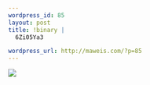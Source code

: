 ```yaml
--- 
wordpress_id: 85
layout: post
title: !binary |
  6Zi05Ya3

wordpress_url: http://maweis.com/?p=85
---
```

<img src="http://maweis.com/m/S_MG_3859.jpg" />
